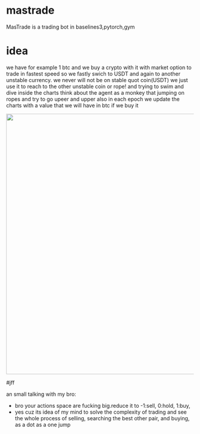 # mastrade
MasTrade is a trading bot in baselines3,pytorch,gym


# idea
we have for example 1 btc
and we buy a crypto with it with market option to 
trade in fastest speed
so we fastly swich to USDT and again to another unstable currency.
we never will not be on stable quot coin(USDT)
we just use it to reach to the other unstable coin or rope!
and trying to swim and dive inside the charts
think about the agent as a monkey that jumping on ropes
and try to go upeer and upper
also in each epoch we update the charts with a value that we will 
have in btc if we buy it
<p align="center">
<img src="idea.png" data-canonical-src="idea.png" height="700" />
</p>
#jff

an small talking with my bro:
- bro your actions space are fucking big.reduce it to -1:sell, 0:hold, 1:buy,
- yes cuz its idea of my mind to solve the complexity of trading and see the whole process of selling, searching the best other pair, and buying, as a dot as a one jump
